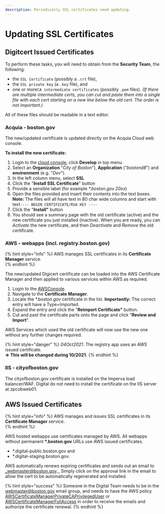 ```yaml
---
description: Periodically SSL certificates need updating.
---
```


# Updating SSL Certificates

## Digitcert Issued Certificates

To perform these tasks, you will need to obtain from the **Security Team**, the following:

* the `SSL Certificate` \(possibly a `.crt` file\), 
* the `SSL private key` \(a `.key` file\), and
* one or more`CA intermediate certificates` \(possibly `.pem` files\).  _\(If there are multiple intermediate certs, you can cut and paste them into a single file with each cert starting on a new line below the old cert.  The order is not important.\)_

All of these files should be readable in a text editor.

### Acquia - boston.gov

The new/updated certificate is updated directly on the Acquia Cloud web console.

**To install the new certificate:**

1. Login to the [cloud console](https://cloud.acquia.com/login), click **Develop** in top menu.
2. Select an **Organization** "_City of Boston_"\), **Application** \("_bostond8_"\) and **environment** \(e.g. "_Dev_"\).
3. In the left column menu, select **SSL**
4. Click the "**Install SSL Certificate**" button
5. Provide a sensible label \(for example _\*.boston.gov 20xx_\)
6. Open the files provided and insert their contents into the text boxes.  **Note:** The files will all have text in 80 char wide columns and start with text`---- BEGIN CERTIFICATE/RSA KEY ----` 
7. Click the "**Install"** button
8. You should see a summary page with the old certificate \(active\) and the new certificate you just installed \(inactive\). When you are ready, you can _Activate_ the new certificate, and then _Deactivate_ and _Remove_ the old certificate.

### AWS - webapps \(incl. registry.boston.gov\)

{% hint style="info" %}
AWS manages SSL certificates in its **Certificate Manager** service.  
{% endhint %}

The new/updated Digicert certificate can be loaded into the AWS Certificate Manager and then applied to various services within AWS as required.

1. Login to the [AWSConsole](https://console.aws.amazon.com/).
2. Navigate to the **Certificate Manager**.
3. Locate the _\*.boston.gov_ certificate in the list.  **Importantly:** The correct entry will have a Type=Imported.
4. Expand the entry and click the "**Reimport Certificate"** button.
5. Cut and past the certificate parts onto the page and click "**Review and Import**".

AWS Services which used the old certificate will now use the new one without any further changes required.

{% hint style="danger" %}
_04Oct2021_.  The registry app uses an AWS issued certificate.  
 **=&gt; This will be changed during 10/2021.**
{% endhint %}

### IIS - cityofboston.gov

The cityofboston.gov certificate is installed on the Imperva load balancer/WAF.  Digital do not need to install the certificate on the IIS server at zpcobweb01.

## AWS Issued Certificates

{% hint style="info" %}
AWS manages and issues SSL certificates in its **Certificate Manager** service.  
{% endhint %}

AWS hosted webapps use certificates managed by AWS.  All webapps without permanent **\*.boston.gov** URLs use AWS issued certificates.

* \*.digital-public.boston.gov and 
* \*.digital-staging.boston.gov.

AWS automatically renews expiring certificates and sends out an email to _webmaster@boston.gov._  Simply click on the approval link in the email to allow the cert to be automatically regenerated and installed.

{% hint style="success" %}
Someone in the Digital Team needs to be in the webmaster@boston.gov email group, and needs to have the AWS policy [AWSCertificateManagerPrivateCAPrivilegedUser](https://console.aws.amazon.com/iam/home#/policies/arn:aws:iam::aws:policy/AWSCertificateManagerPrivateCAPrivilegedUser) or [AWSCertificateManagerFullAccess](https://console.aws.amazon.com/iam/home#/policies/arn:aws:iam::aws:policy/AWSCertificateManagerFullAccess) in order to receive the emails and authorize the certificate renewal.
{% endhint %}


